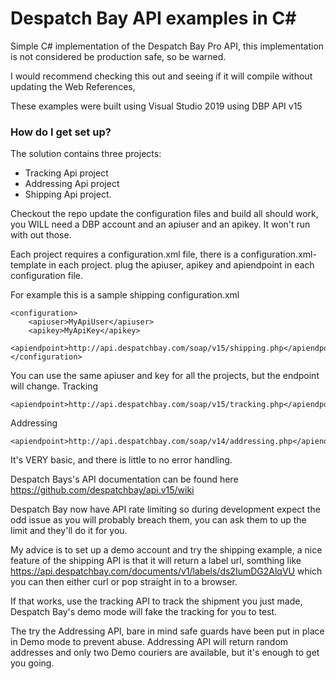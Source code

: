 # Despatch Bay API examples in C# #

Simple C# implementation of the Despatch Bay Pro API, this implementation is not considered be production safe, so be warned.

I would recommend checking this out and seeing if it will compile without updating the Web References, 

These examples were built using Visual Studio 2019 using DBP API v15 


### How do I get set up? ###

The solution contains three projects: 

* Tracking Api project
* Addressing Api project 
* Shipping Api project.

Checkout the repo update the configuration files and build all should work, you WILL need a DBP account and an apiuser and an apikey. It won't run with out those.

Each project requires a configuration.xml file, there is a configuration.xml-template in each project.
plug the apiuser, apikey and apiendpoint in each configuration file.

For example this is a sample shipping configuration.xml


```
<configuration>
	<apiuser>MyApiUser</apiuser>
	<apikey>MyApiKey</apikey>
	<apiendpoint>http://api.despatchbay.com/soap/v15/shipping.php</apiendpoint>
</configuration>

```

You can use the same apiuser and key for all the projects, but the endpoint will change.
Tracking


```
<apiendpoint>http://api.despatchbay.com/soap/v15/tracking.php</apiendpoint>
```


Addressing

```
<apiendpoint>http://api.despatchbay.com/soap/v14/addressing.php</apiendpoint>
```



It's VERY basic, and there is little to no error handling.

Despatch Bays's API documentation can be found here https://github.com/despatchbay/api.v15/wiki

Despatch Bay now have API rate limiting so during development expect the odd issue as you will probably breach them, you can ask them to up the limit and they'll do it for you.

My advice is to set up a demo account and try the shipping example, a nice feature of the shipping API is that it will return a label url, somthing like https://api.despatchbay.com/documents/v1/labels/ds2IumDG2AlqVU
which you can then either curl or pop straight in to a browser.

If that works, use the tracking API to track the shipment you just made, Despatch Bay's demo mode will fake the tracking for you to test.

The try the Addressing API, bare in mind safe guards have been put in place in Demo mode to prevent abuse. Addressing API will return random addresses and only two Demo couriers are available, but it's enough to get you going.


